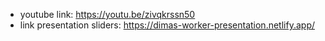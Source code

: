 - youtube link: https://youtu.be/zivqkrssn50
- link presentation sliders: https://dimas-worker-presentation.netlify.app/
